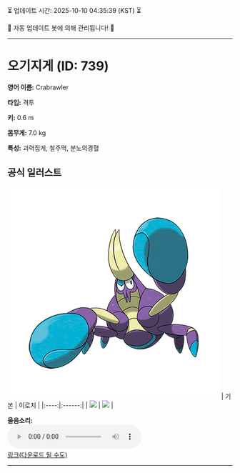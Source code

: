 
⏳ 업데이트 시간: 2025-10-10 04:35:39 (KST) ⏳

🤖 자동 업데이트 봇에 의해 관리됩니다! 🤖

---

# 오기지게 (ID: 739)
**영어 이름:** Crabrawler

**타입:** 격투

**키:** 0.6 m

**몸무게:** 7.0 kg

**특성:** 괴력집게, 철주먹, 분노의경혈

## 공식 일러스트
![](https://raw.githubusercontent.com/PokeAPI/sprites/master/sprites/pokemon/other/official-artwork/739.png)
| 기본 | 이로치 |
|:----:|:------:|
| <img src="http://play.pokemonshowdown.com/sprites/ani/crabrawler.gif" width="200"> | <img src="http://play.pokemonshowdown.com/sprites/ani-shiny/crabrawler.gif" width="200"> |

**울음소리:**<br><audio controls src="https://raw.githubusercontent.com/PokeAPI/cries/main/cries/pokemon/latest/739.ogg"></audio><br> [링크(다운로드 될 수도)](https://raw.githubusercontent.com/PokeAPI/cries/main/cries/pokemon/latest/739.ogg)


---
